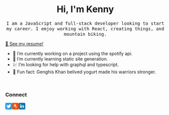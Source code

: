 <div align="center">
  
  # Hi, I'm Kenny
  
<samp>I am a JavaScript and full-stack developer looking to start my career. I emjoy working with React, creating things, and mountain biking.</samp>
</div>

[📄 See my resume!](https://collingskenny.github.io/resume/)

- 🎵 I’m currently working on a project using the spotify api.
- 🔨 I’m currently learning static site generation.
- 💹 I’m looking for help with graphql and typescript.
- 🐎 Fun fact: Genghis Khan belived yogurt made his warriors stronger.


<br/>

### Connect

<a href="https://twitter.com/kennydoessomet1">
  <img align="left" alt="Vedant Jajoo Twitter" width="21px" src="https://raw.githubusercontent.com/edent/SuperTinyIcons/099dc12b59179d07d534069bc8551718f786d91a/images/svg/twitter.svg" />
</a>

<a href="https://www.strava.com/athletes/36705283">
  <img align="left" alt="Vedant Jajoo Twitter" width="21px" src="https://raw.githubusercontent.com/edent/SuperTinyIcons/099dc12b59179d07d534069bc8551718f786d91a/images/svg/strava.svg" />
</a>

<a href="https://www.linkedin.com/in/kenny-collings/">
  <img align="left" alt="Vedant Jajoo Twitter" width="21px" src="https://raw.githubusercontent.com/edent/SuperTinyIcons/099dc12b59179d07d534069bc8551718f786d91a/images/svg/linkedin.svg" />
</a>
